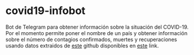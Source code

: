 # covid19-infobot
Bot de Telegram para obtener información sobre la situación del COVID-19. Por el momento permite poner el nombre de un país y obtener información sobre el número de contagios confirmados, muertes y recuperaciones usando datos extraidos de [este](https://github.com/imdevskp/covid_19_jhu_data_web_scrap_and_cleaning) github disponibles en [este](https://www.kaggle.com/imdevskp/corona-virus-report) link.
